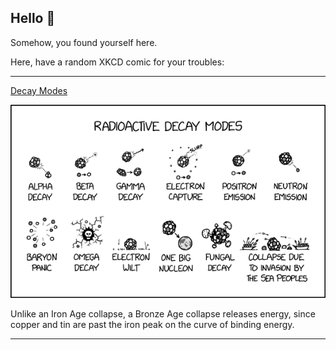 ## Hello 👀

Somehow, you found yourself here.

Here, have a random XKCD comic for your troubles:

-----------------------------------

[Decay Modes](https://xkcd.com/2860)

![Decay Modes](./random_comic.png)

Unlike an Iron Age collapse, a Bronze Age collapse releases energy, since copper and tin are past the iron peak on the curve of binding energy.

-----------------------------------